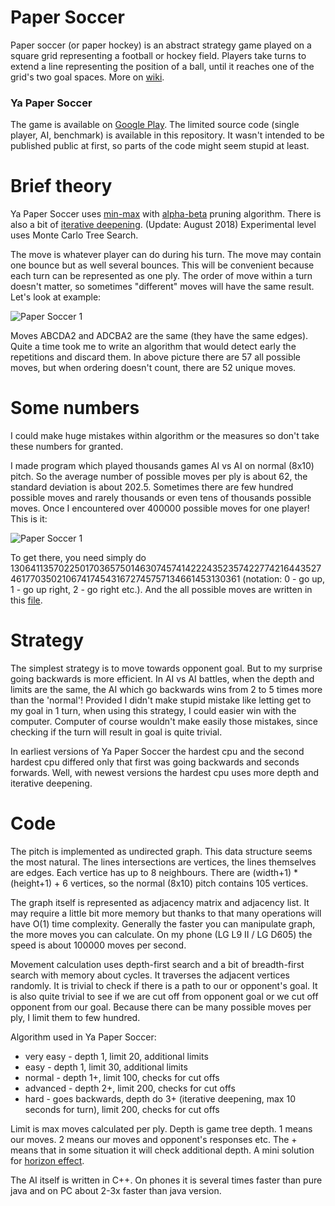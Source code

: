 # Paper Soccer

Paper soccer (or paper hockey) is an abstract strategy game played on a square grid representing a football or hockey field. Players take turns to extend a line representing the position of a ball, until it reaches one of the grid's two goal spaces. More on [wiki][wiki].

### Ya Paper Soccer

The game is available on [Google Play][yapapersoccer]. The limited source code (single player, AI, benchmark) is available in this repository. It wasn't intended to be published public at first, so parts of the code might seem stupid at least.

# Brief theory

Ya Paper Soccer uses [min-max][minmax] with [alpha-beta][alphabeta] pruning algorithm. There is also a bit of [iterative deepening][itedeep]. (Update: August 2018) Experimental level uses Monte Carlo Tree Search.

The move is whatever player can do during his turn. The move may contain one bounce but as well several bounces. This will be convenient because each turn can be represented as one ply. The order of move within a turn doesn't matter, so sometimes "different" moves will have the same result. Let's look at example:

![Paper Soccer 1](images/papersoccer01.png)

Moves ABCDA2 and ADCBA2 are the same (they have the same edges). Quite a time took me to write an algorithm that would detect early the repetitions and discard them. In above picture there are 57 all possible moves, but when ordering doesn't count, there are 52 unique moves.

# Some numbers

I could make huge mistakes within algorithm or the measures so don't take these numbers for granted.

I made program which played thousands games AI vs AI on normal (8x10) pitch. So the average number of possible moves per ply is about 62, the standard deviation is about 202.5. Sometimes there are few hundred possible moves and rarely thousands or even tens of thousands possible moves. Once I encountered over 400000 possible moves for one player! This is it:

![Paper Soccer 1](images/papersoccer02.png)

To get there, you need simply do 13064113570225017036575014630745741422243523574227742164435274617703502106741745431672745757134661453130361 (notation: 0 - go up, 1 - go up right, 2 - go right etc.). And the all possible moves are written in this [file](papersoccer02_possible_moves).

# Strategy

The simplest strategy is to move towards opponent goal. But to my surprise going backwards is more efficient. In AI vs AI battles, when the depth and limits are the same, the AI which go backwards wins from 2 to 5 times more than the 'normal'! Provided I didn't make stupid mistake like letting get to my goal in 1 turn, when using this strategy, I could easier win with the computer. Computer of course wouldn't make easily those mistakes, since checking if the turn will result in goal is quite trivial.

In earliest versions of Ya Paper Soccer the hardest cpu and the second hardest cpu differed only that first was going backwards and seconds forwards. Well, with newest versions the hardest cpu uses more depth and iterative deepening.

# Code

The pitch is implemented as undirected graph. This data structure seems the most natural. The lines intersections are vertices, the lines themselves are edges. Each vertice has up to 8 neighbours. There are (width+1) * (height+1) + 6 vertices, so the normal (8x10) pitch contains 105 vertices.

The graph itself is represented as adjacency matrix and adjacency list. It may require a little bit more memory but thanks to that many operations will have O(1) time complexity. Generally the faster you can manipulate graph, the more moves you can calculate. On my phone (LG L9 II / LG D605) the speed is about 100000 moves per second.

Movement calculation uses depth-first search and a bit of breadth-first search with memory about cycles. It traverses the adjacent vertices randomly. It is trivial to check if there is a path to our or opponent's goal. It is also quite trivial to see if we are cut off from opponent goal or we cut off opponent from our goal. Because there can be many possible moves per ply, I limit them to few hundred.

Algorithm used in Ya Paper Soccer:
- very easy - depth 1, limit 20, additional limits
- easy - depth 1, limit 30, additional limits
- normal - depth 1+, limit 100, checks for cut offs
- advanced - depth 2+, limit 200, checks for cut offs
- hard - goes backwards, depth do 3+ (iterative deepening, max 10 seconds for turn), limit 200, checks for cut offs

Limit is max moves calculated per ply. Depth is game tree depth. 1 means our moves. 2 means our moves and opponent's responses etc. The + means that in some situation it will check additional depth. A mini solution for [horizon effect][horizon].

The AI itself is written in C++. On phones it is several times faster than pure java and on PC about 2-3x faster than java version.

   [minmax]: <https://en.wikipedia.org/wiki/Minimax#Minimax_algorithm_with_alternate_moves>
   [alphabeta]: <https://en.wikipedia.org/wiki/Alpha%E2%80%93beta_pruning>
   [yapapersoccer]: <https://play.google.com/store/apps/details?id=pl.derjack.papersoccer>
   [wiki]: <https://en.wikipedia.org/wiki/Paper_soccer>
   [horizon]: <https://en.wikipedia.org/wiki/Horizon_effect>
   [itedeep]: <https://en.wikipedia.org/wiki/Iterative_deepening_depth-first_search>
   
